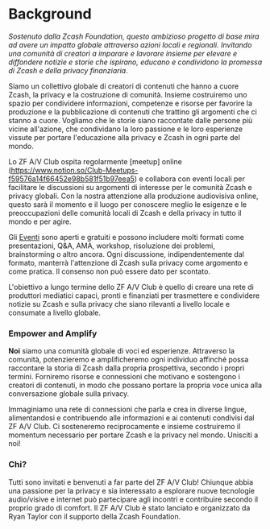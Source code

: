 # Background

*Sostenuto dalla Zcash Foundation, questo ambizioso progetto di base mira ad avere un impatto globale attraverso azioni locali e regionali. Invitando una comunità di creatori a imparare e lavorare insieme per elevare e diffondere notizie e storie che ispirano, educano e condividono la promessa di Zcash e della privacy finanziaria*.

Siamo un collettivo globale di creatori di contenuti che hanno a cuore Zcash, la privacy e la costruzione di comunità. Insieme costruiremo uno spazio per condividere informazioni, competenze e risorse per favorire la produzione e la pubblicazione di contenuti che trattino gli argomenti che ci stanno a cuore. Vogliamo che le storie siano raccontate dalle persone più vicine all'azione, che condividano la loro passione e le loro esperienze vissute per portare l'educazione alla privacy e Zcash in ogni parte del mondo.

Lo ZF A/V Club ospita regolarmente [meetup] online (https://www.notion.so/Club-Meetups-f59576a14f66452e98b581f51b97eea5) e collabora con eventi locali per facilitare le discussioni su argomenti di interesse per le comunità Zcash e privacy globali. Con la nostra attenzione alla produzione audiovisiva online, questo sarà il momento e il luogo per conoscere meglio le esigenze e le preoccupazioni delle comunità locali di Zcash e della privacy in tutto il mondo e per agire.

Gli [Eventi](https://www.notion.so/6e07361fd0b7484d8f58c7abd72522ed) sono aperti e gratuiti e possono includere molti formati come presentazioni, Q&A, AMA, workshop, risoluzione dei problemi, brainstorming o altro ancora. Ogni discussione, indipendentemente dal formato, manterrà l'attenzione di Zcash sulla privacy come argomento e come pratica. Il consenso non può essere dato per scontato.

L'obiettivo a lungo termine dello ZF A/V Club è quello di creare una rete di produttori mediatici capaci, pronti e finanziati per trasmettere e condividere notizie su Zcash e sulla privacy che siano rilevanti a livello locale e consumate a livello globale.

### **Empower and Amplify**

**Noi** siamo una comunità globale di voci ed esperienze. Attraverso la comunità, potenzieremo e amplificheremo ogni individuo affinché possa raccontare la storia di Zcash dalla propria prospettiva, secondo i propri termini. Forniremo risorse e connessioni che motivano e sostengono i creatori di contenuti, in modo che possano portare la propria voce unica alla conversazione globale sulla privacy.

Immaginiamo una rete di connessioni che parla e crea in diverse lingue, alimentandosi e contribuendo alle informazioni e ai contenuti condivisi dal ZF A/V Club. Ci sosteneremo reciprocamente e insieme costruiremo il momentum necessario per portare Zcash e la privacy nel mondo. Unisciti a noi!

### **Chi?**

Tutti sono invitati e benvenuti a far parte del ZF A/V Club! Chiunque abbia una passione per la privacy e sia interessato a esplorare nuove tecnologie audio/visive e internet può partecipare agli incontri e contribuire secondo il proprio grado di comfort. Il ZF A/V Club è stato lanciato e organizzato da Ryan Taylor con il supporto della Zcash Foundation.